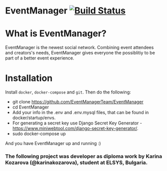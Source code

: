 # EventManager [![Build Status](https://travis-ci.org/karinakozarova/EventManager.svg?branch=master)](https://travis-ci.org/karinakozarova/EventManager)

# What is EventManager?
EventManager is the newest social network. Combining event attendees and creators's needs, EventManager gives everyone the possiblitiy to be part of a better event experience. 

# Installation
Install `docker`, `docker-compose` and `git`.
Then do the following:

* git clone https://github.com/EventManagerTeam/EventManager
* cd EventManager
* Add your info in the .env and .env.mysql files, that can be found in docker/startup/envs.
* For generating a secret key use Django Secret Key Generator - https://www.miniwebtool.com/django-secret-key-generator/.  
* sudo docker-compose up

And you have EventManager up and running :)

### The following project was developer as diploma work by Karina Kozarova (@karinakozarova), student at ELSYS, Bulgaria.
